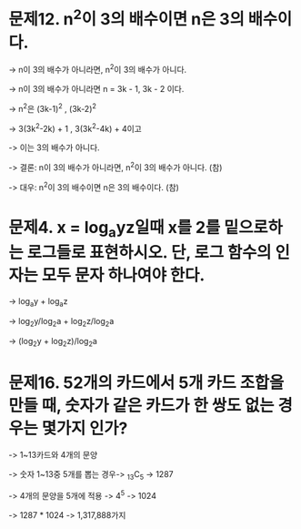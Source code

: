# 문제12. n<sup>2</sup>이 3의 배수이면 n은 3의 배수이다.

-> n이 3의 배수가 아니라면, n<sup>2</sup>이 3의 배수가 아니다.

-> n이 3의 배수가 아니라면 n = 3k - 1, 3k - 2 이다.

-> n<sup>2</sup>은 (3k-1)<sup>2</sup> , (3k-2)<sup>2</sup>

-> 3(3k<sup>2</sup>-2k) + 1 , 3(3k<sup>2</sup>-4k) + 4이고

-> 이는 3의 배수가 아니다.

-> 결론: n이 3의 배수가 아니라면, n<sup>2</sup>이 3의 배수가 아니다. (참)

-> 대우: n<sup>2</sup>이 3의 배수이면 n은 3의 배수이다. (참)



# 문제4. x = log<sub>a</sub>yz일때 x를 2를 밑으로하는 로그들로 표현하시오. 단, 로그 함수의 인자는 모두 문자 하나여야 한다.

-> log<sub>a</sub>y + log<sub>a</sub>z

-> log<sub>2</sub>y/log<sub>2</sub>a + log<sub>2</sub>z/log<sub>2</sub>a 

-> (log<sub>2</sub>y + log<sub>2</sub>z)/log<sub>2</sub>a



# 문제16. 52개의 카드에서 5개 카드 조합을 만들 때, 숫자가 같은 카드가 한 쌍도 없는 경우는 몇가지 인가?

-> 1~13카드와 4개의 문양

-> 숫자 1~13중 5개를 뽑는 경우-> <sub>13</sub>C<sub>5</sub> -> 1287

-> 4개의 문양을 5개에 적용 -> 4<sup>5</sup> -> 1024

-> 1287 * 1024 -> 1,317,888가지
